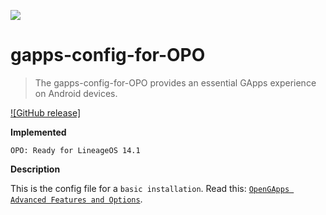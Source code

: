 ![](http://opengapps.org/images/logo.svg)

# gapps-config-for-OPO
> The gapps-config-for-OPO provides an essential GApps experience on Android devices.

[![GitHub release]](https://github.com/AlessandroBusolin/gapps-config-for-OPO/releases/latest)

**Implemented**

	OPO: Ready for LineageOS 14.1

**Description**

This is the config file for a `basic installation`.
Read this: [`OpenGApps Advanced Features and Options`](https://github.com/opengapps/opengapps/wiki/Advanced-Features-and-Options).

